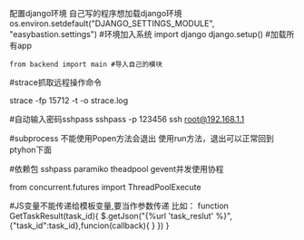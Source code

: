 配置django环境
	自己写的程序想加载django环境
    os.environ.setdefault("DJANGO_SETTINGS_MODULE", "easybastion.settings") #环境加入系统
    import django
    django.setup() #加载所有app

	from backend import main #导入自己的模块


#strace抓取远程操作命令

strace -fp 15712 -t -o strace.log

#自动输入密码sshpass
sshpass -p 123456 ssh root@192.168.1.1


#subprocess 不能使用Popen方法会退出
	使用run方法，退出可以正常回到ptyhon下面


#依赖包
sshpass
paramiko
theadpool
gevent并发使用协程

from concurrent.futures import ThreadPoolExecute

#JS变量不能传递给模板变量,要当作参数传递
比如：
function GetTaskResult(task_id){
$.getJson("{%url 'task_reslut' %}",{"task_id":task_id},funcion(callback){
 }
})
}